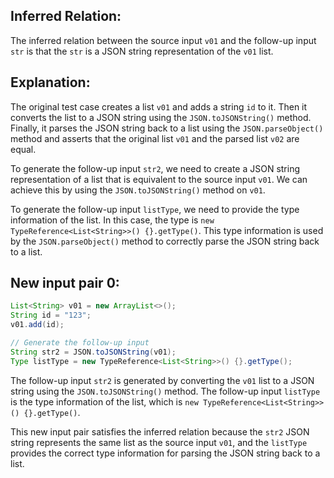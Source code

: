 ## Inferred Relation:
The inferred relation between the source input `v01` and the follow-up input `str` is that the `str` is a JSON string representation of the `v01` list.

## Explanation:
The original test case creates a list `v01` and adds a string `id` to it. Then it converts the list to a JSON string using the `JSON.toJSONString()` method. Finally, it parses the JSON string back to a list using the `JSON.parseObject()` method and asserts that the original list `v01` and the parsed list `v02` are equal.

To generate the follow-up input `str2`, we need to create a JSON string representation of a list that is equivalent to the source input `v01`. We can achieve this by using the `JSON.toJSONString()` method on `v01`.

To generate the follow-up input `listType`, we need to provide the type information of the list. In this case, the type is `new TypeReference<List<String>>() {}.getType()`. This type information is used by the `JSON.parseObject()` method to correctly parse the JSON string back to a list.

## New input pair 0:
```java
List<String> v01 = new ArrayList<>();
String id = "123";
v01.add(id);

// Generate the follow-up input
String str2 = JSON.toJSONString(v01);
Type listType = new TypeReference<List<String>>() {}.getType();
```

The follow-up input `str2` is generated by converting the `v01` list to a JSON string using the `JSON.toJSONString()` method. The follow-up input `listType` is the type information of the list, which is `new TypeReference<List<String>>() {}.getType()`.

This new input pair satisfies the inferred relation because the `str2` JSON string represents the same list as the source input `v01`, and the `listType` provides the correct type information for parsing the JSON string back to a list.